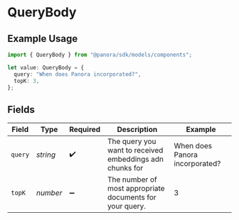 # QueryBody

## Example Usage

```typescript
import { QueryBody } from "@panora/sdk/models/components";

let value: QueryBody = {
  query: "When does Panora incorporated?",
  topK: 3,
};
```

## Fields

| Field                                                    | Type                                                     | Required                                                 | Description                                              | Example                                                  |
| -------------------------------------------------------- | -------------------------------------------------------- | -------------------------------------------------------- | -------------------------------------------------------- | -------------------------------------------------------- |
| `query`                                                  | *string*                                                 | :heavy_check_mark:                                       | The query you want to received embeddings adn chunks for | When does Panora incorporated?                           |
| `topK`                                                   | *number*                                                 | :heavy_minus_sign:                                       | The number of most appropriate documents for your query. | 3                                                        |
